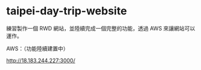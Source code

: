 # taipei-day-trip-website

練習製作一個 RWD 網站，並陸續完成一個完整的功能，透過 AWS 來讓網站可以運作。

AWS：（功能陸續建置中）

http://18.183.244.227:3000/
